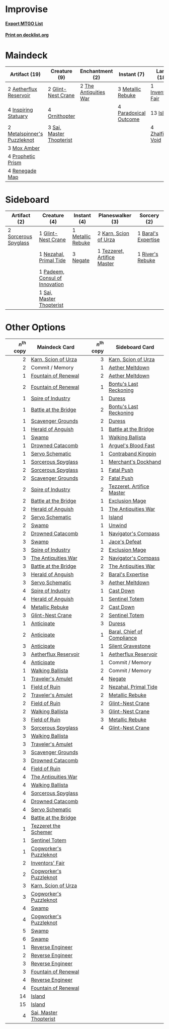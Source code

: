 # Improvise

#### [Export MTGO List](../collection/Improvise/Improvise.txt)
#### [Print on decklist.org](http://decklist.org/?deckmain=2%09Aetherflux%20Reservoir%0A3%09Baral's%20Expertise%0A1%09Commit%20/%20Memory%0A2%09Glint-Nest%20Crane%0A4%09Inspiring%20Statuary%0A1%09Inventors'%20Fair%0A13%09Island%0A1%09Karn,%20Scion%20of%20Urza%0A3%09Metallic%20Rebuke%0A2%09Metalspinner's%20Puzzleknot%0A3%09Mox%20Amber%0A4%09Ornithopter%0A4%09Paradoxical%20Outcome%0A4%09Prophetic%20Prism%0A4%09Renegade%20Map%0A3%09Sai,%20Master%20Thopterist%0A2%09The%20Antiquities%20War%0A4%09Zhalfirin%20Void&deckside=1%09Baral's%20Expertise%0A1%09Glint-Nest%20Crane%0A2%09Karn,%20Scion%20of%20Urza%0A1%09Metallic%20Rebuke%0A3%09Negate%0A1%09Nezahal,%20Primal%20Tide%0A1%09Padeem,%20Consul%20of%20Innovation%0A1%09River's%20Rebuke%0A1%09Sai,%20Master%20Thopterist%0A2%09Sorcerous%20Spyglass%0A1%09Tezzeret,%20Artifice%20Master)
# Maindeck

|                                            Artifact (19)                                             |                                           Creature (9)                                            |                                        Enchantment (2)                                         |                                          Instant (7)                                           |                                         Land (18)                                          |                                        Planeswalker (1)                                        |                                         Sorcery (3)                                          |   Unknown (1)   |
|------------------------------------------------------------------------------------------------------|---------------------------------------------------------------------------------------------------|------------------------------------------------------------------------------------------------|------------------------------------------------------------------------------------------------|--------------------------------------------------------------------------------------------|------------------------------------------------------------------------------------------------|----------------------------------------------------------------------------------------------|-----------------|
|2 [Aetherflux Reservoir](http://gatherer.wizards.com/Pages/Card/Details.aspx?multiverseid=417765)     |2 [Glint-Nest Crane](http://gatherer.wizards.com/Pages/Card/Details.aspx?multiverseid=417623)      |2 [The Antiquities War](http://gatherer.wizards.com/Pages/Card/Details.aspx?multiverseid=442930)|3 [Metallic Rebuke](http://gatherer.wizards.com/Pages/Card/Details.aspx?multiverseid=423706)    |1 [Inventors' Fair](http://gatherer.wizards.com/Pages/Card/Details.aspx?multiverseid=417820)|1 [Karn, Scion of Urza](http://gatherer.wizards.com/Pages/Card/Details.aspx?multiverseid=442889)|3 [Baral's Expertise](http://gatherer.wizards.com/Pages/Card/Details.aspx?multiverseid=423696)|1 Commit / Memory|
|4 [Inspiring Statuary](http://gatherer.wizards.com/Pages/Card/Details.aspx?multiverseid=423827)       |4 [Ornithopter](http://gatherer.wizards.com/Pages/Card/Details.aspx?multiverseid=425813)           |                                                                                                |4 [Paradoxical Outcome](http://gatherer.wizards.com/Pages/Card/Details.aspx?multiverseid=417633)|13 [Island](http://gatherer.wizards.com/Pages/Card/Details.aspx?multiverseid=439602)        |                                                                                                |                                                                                              |                 |
|2 [Metalspinner's Puzzleknot](http://gatherer.wizards.com/Pages/Card/Details.aspx?multiverseid=417794)|3 [Sai, Master Thopterist](http://gatherer.wizards.com/Pages/Card/Details.aspx?multiverseid=447205)|                                                                                                |                                                                                                |4 [Zhalfirin Void](http://gatherer.wizards.com/Pages/Card/Details.aspx?multiverseid=443137) |                                                                                                |                                                                                              |                 |
|3 [Mox Amber](http://gatherer.wizards.com/Pages/Card/Details.aspx?multiverseid=443112)                |                                                                                                   |                                                                                                |                                                                                                |                                                                                            |                                                                                                |                                                                                              |                 |
|4 [Prophetic Prism](http://gatherer.wizards.com/Pages/Card/Details.aspx?multiverseid=442218)          |                                                                                                   |                                                                                                |                                                                                                |                                                                                            |                                                                                                |                                                                                              |                 |
|4 [Renegade Map](http://gatherer.wizards.com/Pages/Card/Details.aspx?multiverseid=423840)             |                                                                                                   |                                                                                                |                                                                                                |                                                                                            |                                                                                                |                                                                                              |                 |


# Sideboard

|                                         Artifact (2)                                          |                                              Creature (4)                                               |                                        Instant (4)                                         |                                           Planeswalker (3)                                           |                                         Sorcery (2)                                          |
|-----------------------------------------------------------------------------------------------|---------------------------------------------------------------------------------------------------------|--------------------------------------------------------------------------------------------|------------------------------------------------------------------------------------------------------|----------------------------------------------------------------------------------------------|
|2 [Sorcerous Spyglass](http://gatherer.wizards.com/Pages/Card/Details.aspx?multiverseid=435407)|1 [Glint-Nest Crane](http://gatherer.wizards.com/Pages/Card/Details.aspx?multiverseid=417623)            |1 [Metallic Rebuke](http://gatherer.wizards.com/Pages/Card/Details.aspx?multiverseid=423706)|2 [Karn, Scion of Urza](http://gatherer.wizards.com/Pages/Card/Details.aspx?multiverseid=442889)      |1 [Baral's Expertise](http://gatherer.wizards.com/Pages/Card/Details.aspx?multiverseid=423696)|
|                                                                                               |1 [Nezahal, Primal Tide](http://gatherer.wizards.com/Pages/Card/Details.aspx?multiverseid=439702)        |3 [Negate](http://gatherer.wizards.com/Pages/Card/Details.aspx?multiverseid=447135)         |1 [Tezzeret, Artifice Master](http://gatherer.wizards.com/Pages/Card/Details.aspx?multiverseid=447215)|1 [River's Rebuke](http://gatherer.wizards.com/Pages/Card/Details.aspx?multiverseid=435223)   |
|                                                                                               |1 [Padeem, Consul of Innovation](http://gatherer.wizards.com/Pages/Card/Details.aspx?multiverseid=417632)|                                                                                            |                                                                                                      |                                                                                              |
|                                                                                               |1 [Sai, Master Thopterist](http://gatherer.wizards.com/Pages/Card/Details.aspx?multiverseid=447205)      |                                                                                            |                                                                                                      |                                                                                              |


# Other Options

|*n*<sup>th</sup> copy|                                          Maindeck Card                                          |*n*<sup>th</sup> copy|                                           Sideboard Card                                            |
|--------------------:|-------------------------------------------------------------------------------------------------|--------------------:|-----------------------------------------------------------------------------------------------------|
|                    2|[Karn, Scion of Urza](http://gatherer.wizards.com/Pages/Card/Details.aspx?multiverseid=442889)   |                    3|[Karn, Scion of Urza](http://gatherer.wizards.com/Pages/Card/Details.aspx?multiverseid=442889)       |
|                    2|Commit / Memory                                                                                  |                    1|[Aether Meltdown](http://gatherer.wizards.com/Pages/Card/Details.aspx?multiverseid=417609)           |
|                    1|[Fountain of Renewal](http://gatherer.wizards.com/Pages/Card/Details.aspx?multiverseid=447372)   |                    2|[Aether Meltdown](http://gatherer.wizards.com/Pages/Card/Details.aspx?multiverseid=417609)           |
|                    2|[Fountain of Renewal](http://gatherer.wizards.com/Pages/Card/Details.aspx?multiverseid=447372)   |                    1|[Bontu's Last Reckoning](http://gatherer.wizards.com/Pages/Card/Details.aspx?multiverseid=430749)    |
|                    1|[Spire of Industry](http://gatherer.wizards.com/Pages/Card/Details.aspx?multiverseid=423851)     |                    1|[Duress](http://gatherer.wizards.com/Pages/Card/Details.aspx?multiverseid=270465)                    |
|                    1|[Battle at the Bridge](http://gatherer.wizards.com/Pages/Card/Details.aspx?multiverseid=423720)  |                    2|[Bontu's Last Reckoning](http://gatherer.wizards.com/Pages/Card/Details.aspx?multiverseid=430749)    |
|                    1|[Scavenger Grounds](http://gatherer.wizards.com/Pages/Card/Details.aspx?multiverseid=430871)     |                    2|[Duress](http://gatherer.wizards.com/Pages/Card/Details.aspx?multiverseid=270465)                    |
|                    1|[Herald of Anguish](http://gatherer.wizards.com/Pages/Card/Details.aspx?multiverseid=423731)     |                    1|[Battle at the Bridge](http://gatherer.wizards.com/Pages/Card/Details.aspx?multiverseid=423720)      |
|                    1|[Swamp](http://gatherer.wizards.com/Pages/Card/Details.aspx?multiverseid=439603)                 |                    1|[Walking Ballista](http://gatherer.wizards.com/Pages/Card/Details.aspx?multiverseid=423848)          |
|                    1|[Drowned Catacomb](http://gatherer.wizards.com/Pages/Card/Details.aspx?multiverseid=430633)      |                    1|[Arguel's Blood Fast](http://gatherer.wizards.com/Pages/Card/Details.aspx?multiverseid=439316)       |
|                    1|[Servo Schematic](http://gatherer.wizards.com/Pages/Card/Details.aspx?multiverseid=423843)       |                    1|[Contraband Kingpin](http://gatherer.wizards.com/Pages/Card/Details.aspx?multiverseid=417750)        |
|                    1|[Sorcerous Spyglass](http://gatherer.wizards.com/Pages/Card/Details.aspx?multiverseid=435407)    |                    1|[Merchant's Dockhand](http://gatherer.wizards.com/Pages/Card/Details.aspx?multiverseid=423830)       |
|                    2|[Sorcerous Spyglass](http://gatherer.wizards.com/Pages/Card/Details.aspx?multiverseid=435407)    |                    1|[Fatal Push](http://gatherer.wizards.com/Pages/Card/Details.aspx?multiverseid=423724)                |
|                    2|[Scavenger Grounds](http://gatherer.wizards.com/Pages/Card/Details.aspx?multiverseid=430871)     |                    2|[Fatal Push](http://gatherer.wizards.com/Pages/Card/Details.aspx?multiverseid=423724)                |
|                    2|[Spire of Industry](http://gatherer.wizards.com/Pages/Card/Details.aspx?multiverseid=423851)     |                    2|[Tezzeret, Artifice Master](http://gatherer.wizards.com/Pages/Card/Details.aspx?multiverseid=447215) |
|                    2|[Battle at the Bridge](http://gatherer.wizards.com/Pages/Card/Details.aspx?multiverseid=423720)  |                    1|[Exclusion Mage](http://gatherer.wizards.com/Pages/Card/Details.aspx?multiverseid=447191)            |
|                    2|[Herald of Anguish](http://gatherer.wizards.com/Pages/Card/Details.aspx?multiverseid=423731)     |                    1|[The Antiquities War](http://gatherer.wizards.com/Pages/Card/Details.aspx?multiverseid=442930)       |
|                    2|[Servo Schematic](http://gatherer.wizards.com/Pages/Card/Details.aspx?multiverseid=423843)       |                    1|[Island](http://gatherer.wizards.com/Pages/Card/Details.aspx?multiverseid=439602)                    |
|                    2|[Swamp](http://gatherer.wizards.com/Pages/Card/Details.aspx?multiverseid=439603)                 |                    1|[Unwind](http://gatherer.wizards.com/Pages/Card/Details.aspx?multiverseid=442960)                    |
|                    2|[Drowned Catacomb](http://gatherer.wizards.com/Pages/Card/Details.aspx?multiverseid=430633)      |                    1|[Navigator's Compass](http://gatherer.wizards.com/Pages/Card/Details.aspx?multiverseid=443113)       |
|                    3|[Swamp](http://gatherer.wizards.com/Pages/Card/Details.aspx?multiverseid=439603)                 |                    1|[Jace's Defeat](http://gatherer.wizards.com/Pages/Card/Details.aspx?multiverseid=430727)             |
|                    3|[Spire of Industry](http://gatherer.wizards.com/Pages/Card/Details.aspx?multiverseid=423851)     |                    2|[Exclusion Mage](http://gatherer.wizards.com/Pages/Card/Details.aspx?multiverseid=447191)            |
|                    3|[The Antiquities War](http://gatherer.wizards.com/Pages/Card/Details.aspx?multiverseid=442930)   |                    2|[Navigator's Compass](http://gatherer.wizards.com/Pages/Card/Details.aspx?multiverseid=443113)       |
|                    3|[Battle at the Bridge](http://gatherer.wizards.com/Pages/Card/Details.aspx?multiverseid=423720)  |                    2|[The Antiquities War](http://gatherer.wizards.com/Pages/Card/Details.aspx?multiverseid=442930)       |
|                    3|[Herald of Anguish](http://gatherer.wizards.com/Pages/Card/Details.aspx?multiverseid=423731)     |                    2|[Baral's Expertise](http://gatherer.wizards.com/Pages/Card/Details.aspx?multiverseid=423696)         |
|                    3|[Servo Schematic](http://gatherer.wizards.com/Pages/Card/Details.aspx?multiverseid=423843)       |                    3|[Aether Meltdown](http://gatherer.wizards.com/Pages/Card/Details.aspx?multiverseid=417609)           |
|                    4|[Spire of Industry](http://gatherer.wizards.com/Pages/Card/Details.aspx?multiverseid=423851)     |                    1|[Cast Down](http://gatherer.wizards.com/Pages/Card/Details.aspx?multiverseid=442969)                 |
|                    4|[Herald of Anguish](http://gatherer.wizards.com/Pages/Card/Details.aspx?multiverseid=423731)     |                    1|[Sentinel Totem](http://gatherer.wizards.com/Pages/Card/Details.aspx?multiverseid=435404)            |
|                    4|[Metallic Rebuke](http://gatherer.wizards.com/Pages/Card/Details.aspx?multiverseid=423706)       |                    2|[Cast Down](http://gatherer.wizards.com/Pages/Card/Details.aspx?multiverseid=442969)                 |
|                    3|[Glint-Nest Crane](http://gatherer.wizards.com/Pages/Card/Details.aspx?multiverseid=417623)      |                    2|[Sentinel Totem](http://gatherer.wizards.com/Pages/Card/Details.aspx?multiverseid=435404)            |
|                    1|[Anticipate](http://gatherer.wizards.com/Pages/Card/Details.aspx?multiverseid=447180)            |                    3|[Duress](http://gatherer.wizards.com/Pages/Card/Details.aspx?multiverseid=270465)                    |
|                    2|[Anticipate](http://gatherer.wizards.com/Pages/Card/Details.aspx?multiverseid=447180)            |                    1|[Baral, Chief of Compliance](http://gatherer.wizards.com/Pages/Card/Details.aspx?multiverseid=423695)|
|                    3|[Anticipate](http://gatherer.wizards.com/Pages/Card/Details.aspx?multiverseid=447180)            |                    1|[Silent Gravestone](http://gatherer.wizards.com/Pages/Card/Details.aspx?multiverseid=439846)         |
|                    3|[Aetherflux Reservoir](http://gatherer.wizards.com/Pages/Card/Details.aspx?multiverseid=417765)  |                    1|[Aetherflux Reservoir](http://gatherer.wizards.com/Pages/Card/Details.aspx?multiverseid=417765)      |
|                    4|[Anticipate](http://gatherer.wizards.com/Pages/Card/Details.aspx?multiverseid=447180)            |                    1|Commit / Memory                                                                                      |
|                    1|[Walking Ballista](http://gatherer.wizards.com/Pages/Card/Details.aspx?multiverseid=423848)      |                    2|Commit / Memory                                                                                      |
|                    1|[Traveler's Amulet](http://gatherer.wizards.com/Pages/Card/Details.aspx?multiverseid=373690)     |                    4|[Negate](http://gatherer.wizards.com/Pages/Card/Details.aspx?multiverseid=447135)                    |
|                    1|[Field of Ruin](http://gatherer.wizards.com/Pages/Card/Details.aspx?multiverseid=435415)         |                    2|[Nezahal, Primal Tide](http://gatherer.wizards.com/Pages/Card/Details.aspx?multiverseid=439702)      |
|                    2|[Traveler's Amulet](http://gatherer.wizards.com/Pages/Card/Details.aspx?multiverseid=373690)     |                    2|[Metallic Rebuke](http://gatherer.wizards.com/Pages/Card/Details.aspx?multiverseid=423706)           |
|                    2|[Field of Ruin](http://gatherer.wizards.com/Pages/Card/Details.aspx?multiverseid=435415)         |                    2|[Glint-Nest Crane](http://gatherer.wizards.com/Pages/Card/Details.aspx?multiverseid=417623)          |
|                    2|[Walking Ballista](http://gatherer.wizards.com/Pages/Card/Details.aspx?multiverseid=423848)      |                    3|[Glint-Nest Crane](http://gatherer.wizards.com/Pages/Card/Details.aspx?multiverseid=417623)          |
|                    3|[Field of Ruin](http://gatherer.wizards.com/Pages/Card/Details.aspx?multiverseid=435415)         |                    3|[Metallic Rebuke](http://gatherer.wizards.com/Pages/Card/Details.aspx?multiverseid=423706)           |
|                    3|[Sorcerous Spyglass](http://gatherer.wizards.com/Pages/Card/Details.aspx?multiverseid=435407)    |                    4|[Glint-Nest Crane](http://gatherer.wizards.com/Pages/Card/Details.aspx?multiverseid=417623)          |
|                    3|[Walking Ballista](http://gatherer.wizards.com/Pages/Card/Details.aspx?multiverseid=423848)      |                     |                                                                                                     |
|                    3|[Traveler's Amulet](http://gatherer.wizards.com/Pages/Card/Details.aspx?multiverseid=373690)     |                     |                                                                                                     |
|                    3|[Scavenger Grounds](http://gatherer.wizards.com/Pages/Card/Details.aspx?multiverseid=430871)     |                     |                                                                                                     |
|                    3|[Drowned Catacomb](http://gatherer.wizards.com/Pages/Card/Details.aspx?multiverseid=430633)      |                     |                                                                                                     |
|                    4|[Field of Ruin](http://gatherer.wizards.com/Pages/Card/Details.aspx?multiverseid=435415)         |                     |                                                                                                     |
|                    4|[The Antiquities War](http://gatherer.wizards.com/Pages/Card/Details.aspx?multiverseid=442930)   |                     |                                                                                                     |
|                    4|[Walking Ballista](http://gatherer.wizards.com/Pages/Card/Details.aspx?multiverseid=423848)      |                     |                                                                                                     |
|                    4|[Sorcerous Spyglass](http://gatherer.wizards.com/Pages/Card/Details.aspx?multiverseid=435407)    |                     |                                                                                                     |
|                    4|[Drowned Catacomb](http://gatherer.wizards.com/Pages/Card/Details.aspx?multiverseid=430633)      |                     |                                                                                                     |
|                    4|[Servo Schematic](http://gatherer.wizards.com/Pages/Card/Details.aspx?multiverseid=423843)       |                     |                                                                                                     |
|                    4|[Battle at the Bridge](http://gatherer.wizards.com/Pages/Card/Details.aspx?multiverseid=423720)  |                     |                                                                                                     |
|                    1|[Tezzeret the Schemer](http://gatherer.wizards.com/Pages/Card/Details.aspx?multiverseid=423804)  |                     |                                                                                                     |
|                    1|[Sentinel Totem](http://gatherer.wizards.com/Pages/Card/Details.aspx?multiverseid=435404)        |                     |                                                                                                     |
|                    1|[Cogworker's Puzzleknot](http://gatherer.wizards.com/Pages/Card/Details.aspx?multiverseid=417774)|                     |                                                                                                     |
|                    2|[Inventors' Fair](http://gatherer.wizards.com/Pages/Card/Details.aspx?multiverseid=417820)       |                     |                                                                                                     |
|                    2|[Cogworker's Puzzleknot](http://gatherer.wizards.com/Pages/Card/Details.aspx?multiverseid=417774)|                     |                                                                                                     |
|                    3|[Karn, Scion of Urza](http://gatherer.wizards.com/Pages/Card/Details.aspx?multiverseid=442889)   |                     |                                                                                                     |
|                    3|[Cogworker's Puzzleknot](http://gatherer.wizards.com/Pages/Card/Details.aspx?multiverseid=417774)|                     |                                                                                                     |
|                    4|[Swamp](http://gatherer.wizards.com/Pages/Card/Details.aspx?multiverseid=439603)                 |                     |                                                                                                     |
|                    4|[Cogworker's Puzzleknot](http://gatherer.wizards.com/Pages/Card/Details.aspx?multiverseid=417774)|                     |                                                                                                     |
|                    5|[Swamp](http://gatherer.wizards.com/Pages/Card/Details.aspx?multiverseid=439603)                 |                     |                                                                                                     |
|                    6|[Swamp](http://gatherer.wizards.com/Pages/Card/Details.aspx?multiverseid=439603)                 |                     |                                                                                                     |
|                    1|[Reverse Engineer](http://gatherer.wizards.com/Pages/Card/Details.aspx?multiverseid=423709)      |                     |                                                                                                     |
|                    2|[Reverse Engineer](http://gatherer.wizards.com/Pages/Card/Details.aspx?multiverseid=423709)      |                     |                                                                                                     |
|                    3|[Reverse Engineer](http://gatherer.wizards.com/Pages/Card/Details.aspx?multiverseid=423709)      |                     |                                                                                                     |
|                    3|[Fountain of Renewal](http://gatherer.wizards.com/Pages/Card/Details.aspx?multiverseid=447372)   |                     |                                                                                                     |
|                    4|[Reverse Engineer](http://gatherer.wizards.com/Pages/Card/Details.aspx?multiverseid=423709)      |                     |                                                                                                     |
|                    4|[Fountain of Renewal](http://gatherer.wizards.com/Pages/Card/Details.aspx?multiverseid=447372)   |                     |                                                                                                     |
|                   14|[Island](http://gatherer.wizards.com/Pages/Card/Details.aspx?multiverseid=439602)                |                     |                                                                                                     |
|                   15|[Island](http://gatherer.wizards.com/Pages/Card/Details.aspx?multiverseid=439602)                |                     |                                                                                                     |
|                    4|[Sai, Master Thopterist](http://gatherer.wizards.com/Pages/Card/Details.aspx?multiverseid=447205)|                     |                                                                                                     |

